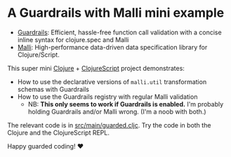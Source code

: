 # A Guardrails with Malli mini example

* [Guardrails](https://github.com/fulcrologic/guardrails): Efficient, hassle-free function call validation with a concise inline syntax for clojure.spec and Malli
* [Malli](https://github.com/metosin/malli): High-performance data-driven data specification library for Clojure/Script.

This super mini [Clojure](https://clojure.org) + [ClojureScript](https://clojurescript.org) project demonstrates:
* How to use the declarative versions of `malli.util` transformation schemas with Guardrails
* How to use the Guardrails registry with regular Malli validation
  * NB: **This only seems to work if Guardrails is enabled.** I'm probably holding Guardrails and/or Malli wrong. (I'm a noob with both.)

The relevant code is in [src/main/guarded.cljc](src/main/guarded.cljc). Try the code in both the Clojure and the ClojureScript REPL.

Happy guarded coding! ❤️